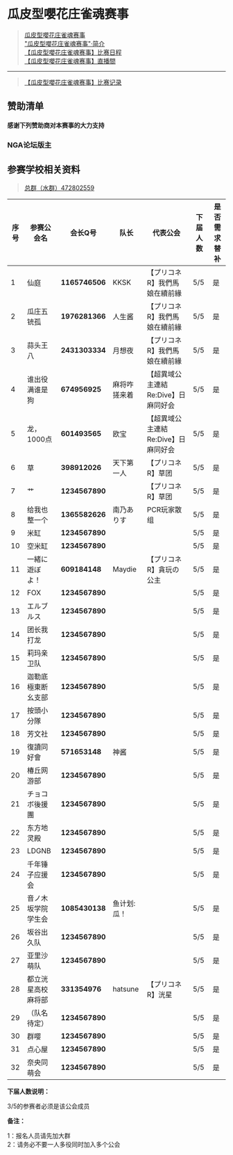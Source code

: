 # 瓜皮型嚶花庄雀魂赛事

> [瓜皮型嚶花庄雀魂赛事](hnfy.md)  
> ["瓜皮型嚶花庄雀魂赛事"·简介](bj.md)  
> [【瓜皮型嚶花庄雀魂赛事】比赛日程](day.md)  
> [【瓜皮型嚶花庄雀魂赛事】直播間](https://live.bilibili.com/140578)  
----

> [【瓜皮型嚶花庄雀魂赛事】比赛记录](https://mahjong.pub/?cid=43)

## 赞助清单
#### 感谢下列赞助商对本赛事的大力支持

### NGA论坛版主



## 参赛学校相关资料

> [总群（水群）472802559](https://jq.qq.com/?_wv=1027&k=5ZhVOaB)

| 序号 | 参赛公会名 | 会长Q号         | 队长   | 代表公会     | 下届人数 | 是否需求替补 |
| ---- | ---------- | ---------------- | ------ | ---------- | -------- |----- |
| 1    | 仙庭       | **1165746506**    | KKSK   | 【プリコネR】我們馬娘在續前緣 | 5/5        |  是   |
| 2    | 瓜庄五铳孤     | **1976281366**    |人生酱| 【プリコネR】我們馬娘在續前緣 | 5/5        |  是   |
| 3    | 蒜头王八     | **2431303334**    |月想夜| 【プリコネR】我們馬娘在續前緣 | 5/5        |  是   |
| 4    | 谁出役满谁是狗      | **674956925**    |麻将咋搓来着|【超異域公主連結 Re:Dive】日麻同好会| 5/5        |  是   |
| 5    | 龙，1000点      | **601493565**    |欧宝|【超異域公主連結 Re:Dive】日麻同好会| 5/5        |  是   |
| 6    | 草       | **398912026**    |天下第一人|【プリコネR】草团| 5/5        |  是   |
| 7    | 艹     | **1234567890**    |    |【プリコネR】草团| 5/5        |  是   |
| 8    | 给我也整一个       | **1365582626**    |南乃ありす|PCR玩家散组| 5/5        |  是   |
| 9    | 米缸       | **1234567890**    |    |        | 5/5        |  是   |
| 10   | 空米缸       | **1234567890** |  |  | 5/5        |  是   |
| 11   | 一緒に遊ぼよ！       | **609184148**    |Maydie|【プリコネR】貪玩の公主| 5/5     |  是   |
| 12   | FOX       | **1234567890**    |    |        | 5/5        |  是   |
| 13   | エルブルス     | **1234567890**    |    |        | 5/5     |  是   |
| 14   | 团长我打龙     | **1234567890**    |    |        | 5/5        |  是   |
| 15   | 莉玛亲卫队       | **1234567890**    |    |        | 5/5        |  是   |
| 16   | 迦勒底極東断幺支部     | **1234567890** |    |       | 5/5        |  是   |
| 17   | 按頭小分隊       | **1234567890** |    |        | 5/5        |  是   |
| 18   | 芳文社     | **1234567890** |    |        | 5/5        |  是   |
| 19   | 復讀同好會     | **571653148** |神酱|          | 5/5        |  是   |
| 20   | 椿丘网游部     | **1234567890** |  |         | 5/5        |  是   |
| 21   | チョコボ後援團     | **1234567890**    |    |        | 5/5        |  是   |
| 22   | 东方地灵殿       | **1234567890**    |    |      | 5/5        |  是   |
| 23   | LDGNB     | **1234567890**    |    |      | 5/5       |  是   |
| 24   | 千年锤子应援会       | **1234567890** |    |     | 5/5        |  是   |
| 25   | 音ノ木坂学院学生会     | **1085430138**    |鱼计划:瓜！|       | 5/5     |  是   |
| 26   | 坂谷出久队     | **1234567890**    |    |        | 5/5        |  是   |
| 27   | 亚里沙萌队       | **1234567890**    |    |        | 5/5        |  是   |
| 28   | 都立洸星高校麻将部     | **331354976** |hatsune|【プリコネR】洸星| 5/5        |  是   |
| 29   | （队名待定）       | **1234567890** |    |       | 5/5        |  是   |
| 30   | 群嘤     | **1234567890** |    |        | 5/5       |  是   |
| 31   | 点心屋     | **1234567890** |      |          | 5/5        |  是   |
| 32   | 奈央同萌会     | **1234567890** |  |         | 5/5        |  是   |


**下届人数说明：**

3/5的参赛者必须是该公会成员

**备注：**

1：报名人员请先加大群  
2：请务必不要一人多役同时加入多个公会  